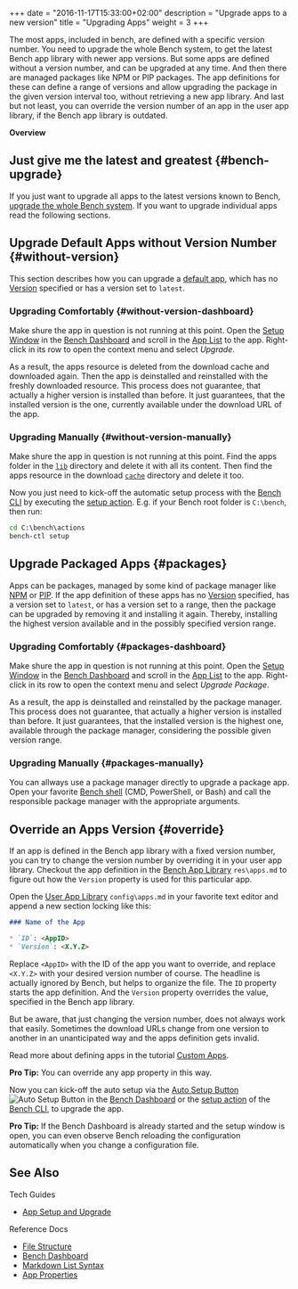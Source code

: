+++
date = "2016-11-17T15:33:00+02:00"
description = "Upgrade apps to a new version"
title = "Upgrading Apps"
weight = 3
+++

[Bench Dashboard]: /ref/dashboard
[Setup Window]: /ref/dashboard/#setup
[Auto Setup Button]: /ref/dashboard/#setup-taskcontrol
[App List]: /ref/dashboard/#setup-applist
[Bench CLI]: /ref/bench-ctl
[Bench Shell]: /guide/shell

The most apps, included in bench, are defined with a specific version number.
You need to upgrade the whole Bench system, to get the latest Bench app library
with newer app versions. But some apps are defined without a version number,
and can be upgraded at any time.
And then there are managed packages like NPM or PIP packages.
The app definitions for these can define a range of versions and allow
upgrading the package in the given version interval too, without retrieving
a new app library.
And last but not least, you can override the version number of an app in
the user app library, if the Bench app library is outdated.
<!--more-->

**Overview**

<!-- #data-list /*/* -->

## Just give me the latest and greatest {#bench-upgrade}
If you just want to upgrade all apps to the latest versions known to Bench,
[upgrade the whole Bench system](/tutorial/upgrade).
If you want to upgrade individual apps read the following sections.

## Upgrade Default Apps without Version Number {#without-version}
This section describes how you can upgrade a [default app](/ref/app-types/#default),
which has no [Version](/ref/app-properties/#Version)
specified or has a version set to `latest`.

### Upgrading Comfortably {#without-version-dashboard}
Make shure the app in question is not running at this point.
Open the [Setup Window][] in the [Bench Dashboard][] and scroll in the
[App List][] to the app.
Right-click in its row to open the context menu and select _Upgrade_.

As a result, the apps resource is deleted from the download cache
and downloaded again. Then the app is deinstalled and reinstalled
with the freshly downloaded resource.
This process does not guarantee, that actually a higher version
is installed than before.
It just guarantees, that the installed version is the one,
currently available under the download URL of the app.

### Upgrading Manually {#without-version-manually}
Make shure the app in question is not running at this point.
Find the apps folder in the [`lib`](/ref/file-structure/#lib-dir)
directory and delete it with all its content.
Then find the apps resource in the download [`cache`](/ref/file-structure/#cache-dir)
directory and delete it too.

Now you just need to kick-off the automatic setup process with the
[Bench CLI][] by executing the [setup action](/ref/bench-ctl/#setup).
E.g. if your Bench root folder is `C:\bench`, then run:

```cmd
cd C:\bench\actions
bench-ctl setup
```

## Upgrade Packaged Apps {#packages}
Apps can be packages, managed by some kind of package manager like
[NPM](/ref/app-types/#node-package) or [PIP](/ref/app-types/#python-package).
If the app definition of these apps has no [Version](/ref/app-properties/#Version)
specified, has a version set to `latest`, or has a version set to a range,
then the package can be upgraded by removing it and installing it again.
Thereby, installing the highest version available and in the possibly
specified version range.

### Upgrading Comfortably {#packages-dashboard}
Make shure the app in question is not running at this point.
Open the [Setup Window][] in the [Bench Dashboard][] and scroll in the
[App List][] to the app.
Right-click in its row to open the context menu and select _Upgrade Package_.

As a result, the app is deinstalled and reinstalled by the package manager.
This process does not guarantee, that actually a higher version
is installed than before.
It just guarantees, that the installed version is the highest one,
available through the package manager, considering the possible given
version range.

### Upgrading Manually {#packages-manually}
You can allways use a package manager directly to upgrade a package app.
Open your favorite [Bench shell][] (CMD, PowerShell, or Bash) and
call the responsible package manager with the appropriate arguments.

## Override an Apps Version {#override}
If an app is defined in the Bench app library with a fixed version number,
you can try to change the version number by overriding it in your
user app library.
Checkout the app definition in the [Bench App Library](/ref/file-structure/#res-apps)
`res\apps.md` to figure out how the `Version` property is used for this particular app.

Open the [User App Library](/ref/file-structure/#config-apps) `config\apps.md`
in your favorite text editor and append a new section locking like this:

```md
### Name of the App

* `ID`: <AppID>
* `Version`: <X.Y.Z>
```

Replace `<AppID>` with the ID of the app you want to override,
and replace `<X.Y.Z>` with your desired version number of course.
The headline is actually ignored by Bench, but helps to organize the file.
The `ID` property starts the app definition.
And the `Version` property overrides the value, specified in the Bench app library.

But be aware, that just changing the version number, does not always work
that easily. Sometimes the download URLs change from one version to another
in an unanticipated way and the apps definition gets invalid.

Read more about defining apps in the tutorial [Custom Apps](/tutorial/apps-custom).

**Pro Tip:**
You can override any app property in this way.

Now you can kick-off the auto setup via the
[Auto Setup Button][] ![Auto Setup Button](/img/do_16.png) in the
[Bench Dashboard][] or the [setup action](/ref/bench-ctl/#setup) of the [Bench CLI][],
to upgrade the app.

**Pro Tip:**
If the Bench Dashboard is already started and the setup window is open,
you can even observe Bench reloading the configuration automatically
when you change a configuration file.

## See Also

Tech Guides

* [App Setup and Upgrade](/guide/app-setup)

Reference Docs

* [File Structure](/ref/file-structure)
* [Bench Dashboard](/ref/dashboard)
* [Markdown List Syntax](/ref/markup-syntax)
* [App Properties](/ref/app-properties)
